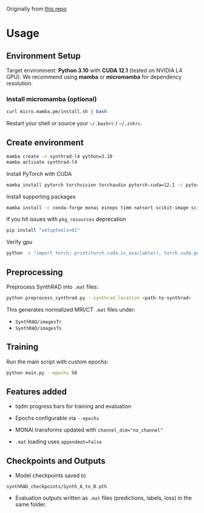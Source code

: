 Originally from [this repo](https://github.com/shaoyanpan/Synthetic-CT-generation-from-MRI-using-3D-transformer-based-denoising-diffusion-model/blob/main/README.md?plain=1)

# Usage

## Environment Setup

Target environment: **Python 3.10** with **CUDA 12.1** (tested on NVIDIA L4 GPU).
We recommend using **mamba** or **micromamba** for dependency resolution.

### Install micromamba (optional)

```bash
curl micro.mamba.pm/install.sh | bash
```

Restart your shell or source your `~/.bashrc` / `~/.zshrc`.

## Create environment

```bash
mamba create -n synthrad-l4 python=3.10
mamba activate synthrad-l4
```

Install PyTorch with CUDA

```bash
mamba install pytorch torchvision torchaudio pytorch-cuda=12.1 -c pytorch -c nvidia
```

Install supporting packages

```bash
mamba install -c conda-forge monai einops timm natsort scikit-image scipy tqdm matplotlib
```

If you hit issues with `pkg_resources` deprecation

```bash
pip install "setuptools<81"
```

Verify gpu

```bash
python -c "import torch; print(torch.cuda.is_available(), torch.cuda.get_device_name(0))"
```

## Preprocessing

Preprocess SynthRAD into `.mat` files:

```bash
python preprocess_synthrad.py --synthrad_location <path-to-synthrad>
```

This generates normalized MRI/CT `.mat` files under:
- `SynthRAD/imagesTr`
- `SynthRAD/imagesTs`

## Training

Run the main script with custom epochs:

```bash
python main.py --epochs 50
```

## Features added

- tqdm progress bars for training and evaluation

- Epochs configurable via `--epochs`

- MONAI transforms updated with `channel_dim="no_channel"`

- `.mat` loading uses `appendmat=False`

## Checkpoints and Outputs

- Model checkpoints saved to

```
synthRAD_checkpoints/Synth_A_to_B.pth
```

- Evaluation outputs written as `.mat` files (predictions, labels, loss) in the same folder.